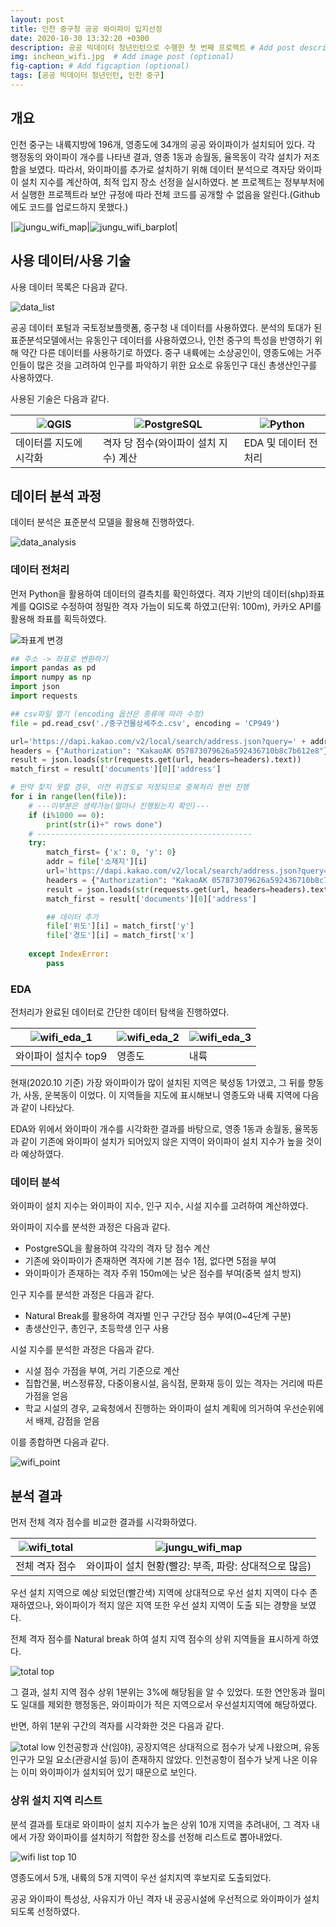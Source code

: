 ```yaml
---
layout: post
title: 인천 중구청 공공 와이파이 입지선정
date: 2020-10-30 13:32:20 +0300
description: 공공 빅데이터 청년인턴으로 수행한 첫 번째 프로젝트 # Add post description (optional)
img: incheon_wifi.jpg  # Add image post (optional)
fig-caption: # Add figcaption (optional)
tags: [공공 빅데이터 청년인턴, 인천 중구]
---
```

## 개요

인천 중구는 내륙지방에 196개, 영종도에 34개의 공공 와이파이가 설치되어 있다. 각 행정동의 와이파이 개수를 나타낸 결과, 영종 1동과 송월동, 율목동이 각각 설치가 저조함을 보였다. 따라서, 와이파이를 추가로 설치하기 위해 데이터 분석으로 격자당 와이파이 설치 지수를 계산하여, 최적 입지 장소 선정을 실시하였다. 본 프로젝트는 정부부처에서 실행한 프로젝트라 보안 규정에 따라 전체 코드를 공개할 수 없음을 알린다.(Github에도 코드를 업로드하지 못했다.)

|![jungu_wifi_map]({{site.baseurl}}/assets/img/jungu_wifi_1.jpg)|![jungu_wifi_barplot]({{site.baseurl}}/assets/img/jungu_wifi_barplot.jpg)|





## 사용 데이터/사용 기술

사용 데이터 목록은 다음과 같다.

![data_list]({{site.baseurl}}/assets/img/wifi_data_list.jpg)

공공 데이터 포털과 국토정보플랫폼, 중구청 내 데이터를 사용하였다. 분석의 토대가 된 표준분석모델에서는 유동인구 데이터를 사용하였으나, 인천 중구의 특성을 반영하기 위해 약간 다른 데이터를 사용하기로 하였다. 중구 내륙에는 소상공인이, 영종도에는 거주인들이 많은 것을 고려하여 인구를 파악하기 위한 요소로 유동인구 대신 총생산인구를 사용하였다.

사용된 기술은 다음과 같다.

| ![QGIS]({{site.baseurl}}/assets/img/QGIS.jpg) | ![PostgreSQL]({{site.baseurl}}/assets/img/PostgreSQL.jpg) | ![Python]({{site.baseurl}}/assets/img/Python.png) |
| --------------------------------------------- | --------------------------------------------------------- | ------------------------------------------------- |
| 데이터를 지도에 시각화                        | 격자 당 점수(와이파이 설치 지수) 계산                     | EDA 및 데이터 전처리                              |





## 데이터 분석 과정
데이터 분석은 표준분석 모델을 활용해 진행하였다.

![data_analysis]({{site.baseurl}}/assets/img/wifi_data_analysis.jpg)



### 데이터 전처리

먼저 Python을 활용하여 데이터의 결측치를 확인하였다. 격자 기반의 데이터(shp)좌표계를 QGIS로 수정하여 정밀한 격자 가늠이 되도록 하였고(단위: 100m), 카카오 API를 활용해 좌표를 획득하였다.

![좌표계 변경]({{site.baseurl}}/assets/img/change_coordinate.jpg)

```python
## 주소 -> 좌표로 변환하기
import pandas as pd
import numpy as np
import json
import requests

## csv파일 열기 (encoding 옵션은 종류에 따라 수정)
file = pd.read_csv('./중구건물상세주소.csv', encoding = 'CP949')

url='https://dapi.kakao.com/v2/local/search/address.json?query=' + addr
headers = {"Authorization": "KakaoAK 057873079626a592436710b8c7b612e8"}
result = json.loads(str(requests.get(url, headers=headers).text))
match_first = result['documents'][0]['address']

# 만약 찾지 못할 경우, 이전 위경도로 저장되므로 중복처리 한번 진행
for i in range(len(file)):
    # ---이부분은 생략가능(얼마나 진행됬는지 확인)---
    if (i%1000 == 0):
        print(str(i)+" rows done")
    # ------------------------------------------------
    try:
        match_first= {'x': 0, 'y': 0}
        addr = file['소재지'][i]
        url='https://dapi.kakao.com/v2/local/search/address.json?query=' + addr
        headers = {"Authorization": "KakaoAK 057873079626a592436710b8c7b612e8"}
        result = json.loads(str(requests.get(url, headers=headers).text))
        match_first = result['documents'][0]['address']

        ## 데이터 추가
        file['위도'][i] = match_first['y']
        file['경도'][i] = match_first['x']
        
    except IndexError:
        pass
```



### EDA

전처리가 완료된 데이터로 간단한 데이터 탐색을 진행하였다.

| ![wifi_eda_1]({{site.baseurl}}/assets/img/wifi_eda.jpg) | ![wifi_eda_2]({{site.baseurl}}/assets/img/wifi_eda1.jpg) | ![wifi_eda_3]({{site.baseurl}}/assets/img/wifi_eda2.jpg) |
| ------------------------------------------------------- | -------------------------------------------------------- | -------------------------------------------------------- |
| 와이파이 설치수 top9                                    | 영종도                                                   | 내륙                                                     |

현재(2020.10 기준) 가장 와이파이가 많이 설치된 지역은 북성동 1가였고, 그 뒤를 향동가, 사동, 운복동이 이었다. 이 지역들을 지도에 표시해보니 영종도와 내륙 지역에 다음과 같이 나타났다.

EDA와 위에서 와이파이 개수를 시각화한 결과를 바탕으로, 영종 1동과 송월동, 율목동과 같이 기존에 와이파이 설치가 되어있지 않은 지역이 와이파이 설치 지수가 높을 것이라 예상하였다. 



### 데이터 분석

와이파이 설치 지수는 와이파이 지수, 인구 지수, 시설 지수를 고려하여 계산하였다.

와이파이 지수를 분석한 과정은 다음과 같다.

- PostgreSQL을 활용하여 각각의 격자 당 점수 계산
- 기존에 와이파이가 존재하면 격자에 기본 점수 1점, 없다면 5점을 부여
- 와이파이가 존재하는 격자 주위 150m에는 낮은 점수를 부여(중복 설치 방지)

인구 지수를 분석한 과정은 다음과 같다.

- Natural Break를 활용하여 격자별 인구 구간당 점수 부여(0~4단계 구분)
- 총생산인구, 총인구, 초등학생 인구 사용

시설 지수를 분석한 과정은 다음과 같다.

- 시설 점수 가점을 부여, 거리 기준으로 계산
- 집합건물, 버스정류장, 다중이용시설, 음식점, 문화재 등이 있는 격자는 거리에 따른 가점을 얻음
- 학교 시설의 경우, 교육청에서 진행하는 와이파이 설치 계획에 의거하여 우선순위에서 배제, 감점을 얻음

이를 종합하면 다음과 같다.

![wifi_point]({{site.baseurl}}/assets/img/wifi_point.jpg)





## 분석 결과

먼저 전체 격자 점수를 비교한 결과를 시각화하였다.

| ![wifi_total]({{site.baseurl}}/assets/img/all_rate.jpg) | ![jungu_wifi_map]({{site.baseurl}}/assets/img/jungu_wifi_1.jpg) |
| ------------------------------------------------------- | ------------------------------------------------------------ |
| 전체 격자 점수                                          | 와이파이 설치 현황(빨강: 부족, 파랑: 상대적으로 많음)        |

우선 설치 지역으로 예상 되었던(빨간색) 지역에 상대적으로 우선 설치 지역이 다수 존재하였으나, 와이파이가 적지 않은 지역 또한 우선 설치 지역이 도출 되는 경향을 보였다.

전체 격자 점수를 Natural break 하여 설치 지역 점수의 상위 지역들을 표시하게 하였다.

![total top]({{site.baseurl}}/assets/img/total_top.jpg)

그 결과, 설치 지역 점수 상위 1분위는 3%에 해당됨을 알 수 있었다. 또한 연안동과 월미도 일대를 제외한 행정동은, 와이파이가 적은 지역으로서 우선설치지역에 해당하였다.

반면, 하위 1분위 구간의 격자를 시각화한 것은 다음과 같다.

![total low]({{site.baseurl}}/assets/img/total_low.jpg)
인천공항과 산(임야), 공장지역은 상대적으로 점수가 낮게 나왔으며, 유동인구가 모일 요소(관광시설 등)이 존재하지 않았다. 인천공항이 점수가 낮게 나온 이유는 이미 와이파이가 설치되어 있기 때문으로 보인다.

### 상위 설치 지역 리스트

분석 결과를 토대로 와이파이 설치 지수가 높은 상위 10개 지역을 추려내어, 그 격자 내에서 가장 와이파이를 설치하기 적합한 장소를 선정해 리스트로 뽑아내었다.

![wifi list top 10]({{site.baseurl}}/assets/img/wifi_list_top10.jpg)

영종도에서 5개, 내륙의 5개 지역이 우선 설치지역 후보지로 도출되었다. 

공공 와이파이 특성상, 사유지가 아닌 격자 내 공공시설에 우선적으로 와이파이가 설치되도록 선정하였다.
